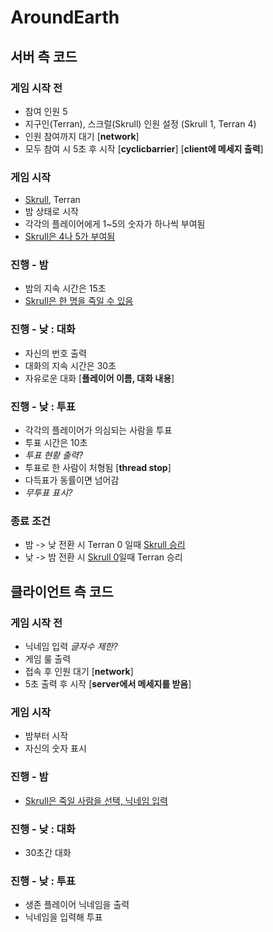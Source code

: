 # AroundEarth

## 서버 측 코드

### 게임 시작 전

- 참여 인원 5
- 지구인(Terran), 스크럴(Skrull) 인원 설정 (Skrull 1, Terran 4)
- 인원 참여까지 대기	[**network**]
- 모두 참여 시 5초 후 시작	[**cyclicbarrier**] [**client에 메세지 출력**]

### 게임 시작

- [Skrull](#), Terran
- 밤 상태로 시작
- 각각의 플레이어에게 1~5의 숫자가 하나씩 부여됨
- [Skrull은 4나 5가 부여됨](#)

### 진행 - 밤

- 밤의 지속 시간은 15초
- [Skrull은 한 명을 죽일 수 있음](#)

### 진행 - 낮 : 대화

- 자신의 번호 출력
- 대화의 지속 시간은 30초
- 자유로운 대화	[**플레이어 이름, 대화 내용**]

### 진행 - 낮 : 투표

- 각각의 플레이어가 의심되는 사람을 투표
- 투표 시간은 10초
- _투표 현황 출력?_
- 투표로 한 사람이 처형됨 	[**thread stop**]
- 다득표가 동률이면 넘어감
- _무투표 표시?_

### 종료 조건 

- 밤 -> 낮 전환 시 Terran 0 일때 [Skrull 승리](#)
- 낮 -> 밤 전환 시 [Skrull 0](#)일때 Terran 승리


## 클라이언트 측 코드

### 게임 시작 전

- 닉네임 입력 _글자수 제한?_
- 게임 룰 출력
- 접속 후 인원 대기	[**network**]
- 5초 출력 후 시작	[**server에서 메세지를 받음**]

### 게임 시작

- 밤부터 시작
- 자신의 숫자 표시


### 진행 - 밤

- [Skrull은 죽일 사람을 선택, 닉네임 입력](#)


### 진행 - 낮 : 대화

- 30초간 대화

### 진행 - 낮 : 투표

- 생존 플레이어 닉네임을 출력
- 닉네임을 입력해 투표

